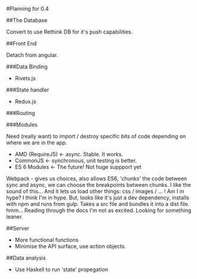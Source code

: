 #Planning for 0.4

##The Database

Convert to use Rethink DB for it's push capabilities.


##Front End

Detach from angular. 
 
###Data Binding 

 - Rivets.js
 

###State handler

 - Redux.js


###Routing
 
###Modules  

Need (really want) to import / destroy specific bits of code depending on where we are in the app.

 - AMD (RequireJS) <- async. Stable. It works.
 - CommonJS <- synchronous, unit testing is better.
 - ES 6 Modules <- The future! Not huge suppport yet
 
Webpack - gives us choices, also allows ES6, 'chunks' the code between sync and async, we can choose the breakpoints between chunks. I like the sound of this... And it lets us load other things: css / images / ... ! Am I in hype? I think I'm in hype. But, looks like it's just a dev dependency, installs with npm and runs from gulp. Takes a src file and bundles it into a dist file. hmm... Reading through the docs I'm not as excited. Looking for something leaner.



##Server

 - More functional functions
 - Minimise the API surface, use action objects.



##Data analysis

 - Use Haskell to run 'state' propegation
